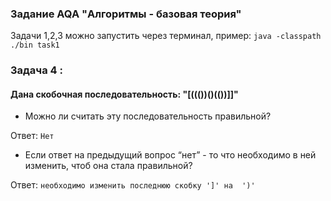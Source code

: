 ### Задание AQA "Алгоритмы - базовая теория"
Задачи 1,2,3 можно запустить через терминал, пример: `java -classpath ./bin task1`

### Задача 4 : 
#### Дана скобочная последовательность: "[((())()(())]]"
- Можно ли считать эту последовательность правильной?

Ответ: `Нет`
- Если ответ на предыдущий вопрос “нет” - то что необходимо в ней изменить, чтоб она стала правильной? 

Ответ: `необходимо изменить последнюю скобку ']' на  ')'`